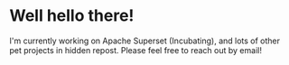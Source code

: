 # Well hello there!

I'm currently working on Apache Superset (Incubating), and lots of other pet projects in hidden repost. Please feel free to reach out by email!
